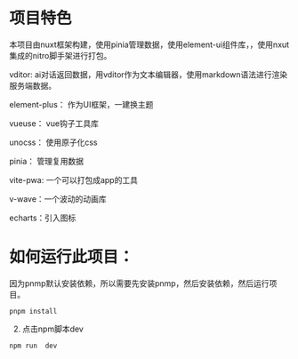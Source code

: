 

# 项目特色

本项目由nuxt框架构建，使用pinia管理数据，使用element-ui组件库，，使用nxut集成的nitro脚手架进行打包。


vditor:   ai对话返回数据，用vditor作为文本编辑器，使用markdown语法进行渲染服务端数据。

element-plus： 作为UI框架，一建换主题

vueuse： vue钩子工具库

unocss： 使用原子化css

pinia： 管理复用数据

vite-pwa: 一个可以打包成app的工具

v-wave：一个波动的动画库

echarts：引入图标



# 如何运行此项目：

因为pnmp默认安装依赖，所以需要先安装pnmp，然后安装依赖，然后运行项目。

```shell
pnpm install  
```

2. 点击npm脚本dev

```shell
npm run  dev
```
